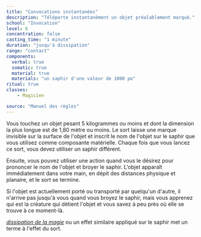 ```yaml
---
title: "Convocations instantanées"
description: "Téléporte instantanément un objet préalablement marqué."
school: "Invocation"
level: 6
concentration: false
casting_time: "1 minute"
duration: "jusqu'à dissipation"
range: "contact"
components:
  verbal: true
  somatic: true
  material: true
  materials: "un saphir d'une valeur de 1000 po"
ritual: true
classes:
    - Magicien

source: "Manuel des règles"
---
```

Vous touchez un objet pesant 5 kilogrammes ou moins et dont la dimension la plus longue est de 1,80 mètre ou moins. Le sort laisse une marque invisible sur la surface de l'objet et inscrit le nom de l'objet sur le saphir que vous utilisez comme composante matérielle. Chaque fois que vous lancez ce sort, vous devez utiliser un saphir différent.

Ensuite, vous pouvez utiliser une action quand vous le désirez pour prononcer le nom de l'objet et broyer le saphir. L'objet apparaît immédiatement dans votre main, en dépit des distances physique et planaire, et le sort se termine.

Si l'objet est actuellement porté ou transporté par quelqu'un d'autre, il n'arrive pas jusqu'à vous quand vous broyez le saphir, mais vous apprenez qui est la créature qui détient l'objet et vous savez à peu près où elle se trouve à ce moment-là.

[_dissipation de la magie_](/grimoire/dissipation-de-la-magie/) ou un effet similaire appliqué sur le saphir met un terme à l'effet du sort.
